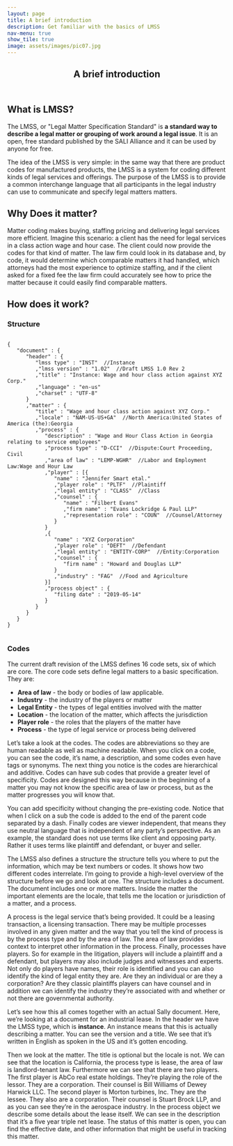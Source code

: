 ```yaml
---
layout: page
title: A brief introduction
description: Get familiar with the basics of LMSS
nav-menu: true
show_tile: true
image: assets/images/pic07.jpg
---
```


<!-- Main -->
<div id="main" class="alt">
	<!-- One -->
	<section>
		<header class="major">
			<h1>A brief introduction</h1>
		</header>
		<h2 id="content">What is LMSS?</h2>
		<p>
			The LMSS, or "Legal Matter Specification Standard" is <b>a standard way to describe a legal matter or grouping of work around a legal issue</b>. It is an open, free standard published by the SALI Alliance and it can be used by anyone for free.
		</p>
		<p>
			The idea of the LMSS is very simple: in the same way that there are product codes for manufactured products, the LMSS is a system for coding different kinds of legal services and offerings. The purpose of the LMSS is to provide a common interchange language that all participants in the legal industry can use to communicate and specify legal matters matters.
		</p>
		<h2 id="content">Why Does it matter?</h2>
		<p>
			Matter coding makes buying, staffing pricing and delivering legal services more efficient. Imagine this scenario: a client has the need for legal services in a class action wage and hour case. The client could now provide the codes for that kind of matter. The law firm could look in its database and, by code, it would determine which comparable matters it had handled, which attorneys had the most experience to optimize staffing, and if the client asked for a fixed fee the law firm could accurately see how to price the matter because it could easily find comparable matters.
		</p>
		<h2>How does it work?</h2>
		<h3>Structure</h3>
		<pre><code>
{
   "document" : {
      "header" : {
         "lmss type" : "INST"  //Instance
         ,"lmss version" : "1.02"  //Draft LMSS 1.0 Rev 2
         ,"title" : "Instance: Wage and hour class action against XYZ Corp."
         ,"language" : "en-us"
         ,"charset" : "UTF-8"
      }
      ,"matter" : {
         "title" : "Wage and hour class action against XYZ Corp."
         ,"locale" : "NAM-US-US+GA"  //North America:United States of America (the):Georgia
         ,"process" : {
            "description" : "Wage and Hour Class Action in Georgia relating to service employees"
            ,"process type" : "D-CCI"  //Dispute:Court Proceeding, Civil
            ,"area of law" : "LEMP-WGHR"  //Labor and Employment Law:Wage and Hour Law
            ,"player" : [{
               "name" : "Jennifer Smart etal."
               ,"player role" : "PLTF"  //Plaintiff
               ,"legal entity" : "CLASS"  //Class
               ,"counsel" : {
                  "name" : "Filbert Evans"
                  ,"firm name" : "Evans Lockridge & Paul LLP"
                  ,"representation role" : "COUN"  //Counsel/Attorney
               }
            }
            ,{
               "name" : "XYZ Corporation"
               ,"player role" : "DEFT"  //Defendant
               ,"legal entity" : "ENTITY-CORP"  //Entity:Corporation
               ,"counsel" : {
                  "firm name" : "Howard and Douglas LLP"
               }
               ,"industry" : "FAG"  //Food and Agriculture
            }]
            ,"process object" : {
               "filing date" : "2019-05-14"
            }
         }
      }
   }
}
		</code></pre>
		<h3>Codes</h3>
		<p>The current draft revision of the LMSS defines 16 code sets, six of which are core. The core code sets define legal matters to a basic specification. They are:</p>
		<ul>
			<li><b>Area of law</b> - the body or bodies of law applicable.</li>
			<li><b>Industry</b> - the industry of the players or matter</li>
			<li><b>Legal Entity</b> - the types of legal entities involved with the matter </li>
			<li><b>Location</b> - the location of the matter, which affects the jurisdiction</li>
			<li><b>Player role</b> - the roles that the players of the matter have </li>
			<li><b>Process</b> - the type of legal service or process being delivered</li>
		</ul>
		<p>
			Let’s take a look at the codes. The codes are abbreviations so they are human readable as well as machine readable. When you click on a code, you can see the code, it’s name, a description, and some codes even have tags or synonyms. The next thing you notice is the codes are hierarchical and additive. Codes can have sub codes that provide a greater level of specificity. Codes are designed this way because in the beginning of a matter you may not know the specific area of law or process, but as the matter progresses you will know that. 
		</p>
		<p>
			You can add specificity without changing the pre-existing code. Notice that when I click on a sub the code is added to the end of the parent code separated by a dash. Finally codes are viewer independent, that means they use neutral language that is independent of any party’s perspective. As an example, the standard does not use terms like client and opposing party. Rather it uses terms like plaintiff and defendant, or buyer and seller.
		</p>
		<p>
			The LMSS also defines a structure the structure tells you where to put the information, which may be text numbers or codes. It shows how two different codes interrelate. I’m going to provide a high-level overview of the structure before we go and look at one. The structure includes a document. The document includes one or more matters. Inside the matter the important elements are the locale, that tells me the location or jurisdiction of a matter, and a process. 
		</p>
		<p>
			A process is the legal service that’s being provided. It could be a leasing transaction, a licensing transaction. There may be multiple processes involved in any given matter and the way that you tell the kind of process is by the process type and by the area of law. The area of law provides context to interpret other information in the process. Finally, processes have players. So for example in the litigation, players will include a plaintiff and a defendant, but players may also include judges and witnesses and experts. Not only do players have names, their role is identified and you can also identify the kind of legal entity they are. Are they an individual or are they a corporation? Are they classic plaintiffs players can have counsel and in addition we can identify the industry they’re associated with and whether or not there are governmental authority.
		</p>
		<p> 
			Let’s see how this all comes together with an actual Sally document. Here, we’re looking at a document for an industrial lease. In the header we have the LMSS type, which is <b>instance</b>. An instance means that this is actually describing a matter. You can see the version and a title. We see that it’s written in English as spoken in the US and it’s gotten encoding. 
		</p>
		<p>
			Then we look at the matter. The title is optional but the locale is not. We can see that the location is California, the process type is lease, the area of law is landlord-tenant law. Furthermore we can see that there are two players. The first player is AbCo real estate holdings. They’re playing the role of the lessor. They are a corporation. Their counsel is Bill Williams of Dewey Harwick LLC. The second player is Morton turbines, Inc. They are the lessee. They also are a corporation. Their counsel is Stuart Brock LLP, and as you can see they’re in the aerospace industry. In the process object we describe some details about the lease itself. We can see in the description that it’s a five year triple net lease. The status of this matter is open, you can find the effective date, and other information that might be useful in tracking this matter.
		</p>
	</section>
</div>